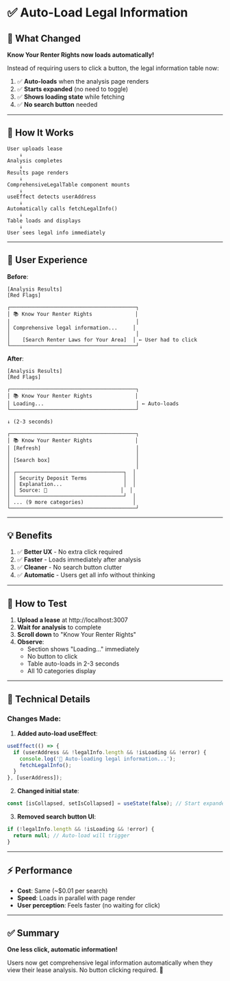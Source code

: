 # ✅ Auto-Load Legal Information

## 🎯 What Changed

**Know Your Renter Rights now loads automatically!**

Instead of requiring users to click a button, the legal information table now:
1. ✅ **Auto-loads** when the analysis page renders
2. ✅ **Starts expanded** (no need to toggle)
3. ✅ **Shows loading state** while fetching
4. ✅ **No search button** needed

---

## 🔄 How It Works

```
User uploads lease
    ↓
Analysis completes
    ↓
Results page renders
    ↓
ComprehensiveLegalTable component mounts
    ↓
useEffect detects userAddress
    ↓
Automatically calls fetchLegalInfo()
    ↓
Table loads and displays
    ↓
User sees legal info immediately
```

---

## 👀 User Experience

**Before**:
```
[Analysis Results]
[Red Flags]

┌─────────────────────────────────────────┐
│ 📚 Know Your Renter Rights              │
│                                         │
│ Comprehensive legal information...     │
│                                         │
│    [Search Renter Laws for Your Area]  │ ← User had to click
└─────────────────────────────────────────┘
```

**After**:
```
[Analysis Results]
[Red Flags]

┌─────────────────────────────────────────┐
│ 📚 Know Your Renter Rights              │
│ Loading...                              │ ← Auto-loads
└─────────────────────────────────────────┘

↓ (2-3 seconds)

┌─────────────────────────────────────────┐
│ 📚 Know Your Renter Rights              │
│ [Refresh]                               │
│                                         │
│ [Search box]                            │
│                                         │
│ ┌───────────────────────────────────┐  │
│ │ Security Deposit Terms            │  │
│ │ Explanation...                    │  │
│ │ Source: 🔗                        │  │
│ └───────────────────────────────────┘  │
│ ... (9 more categories)                │
└─────────────────────────────────────────┘
```

---

## 💡 Benefits

1. ✅ **Better UX** - No extra click required
2. ✅ **Faster** - Loads immediately after analysis
3. ✅ **Cleaner** - No search button clutter
4. ✅ **Automatic** - Users get all info without thinking

---

## 🧪 How to Test

1. **Upload a lease** at http://localhost:3007
2. **Wait for analysis** to complete
3. **Scroll down** to "Know Your Renter Rights"
4. **Observe**:
   - Section shows "Loading..." immediately
   - No button to click
   - Table auto-loads in 2-3 seconds
   - All 10 categories display

---

## 🔧 Technical Details

### **Changes Made**:

1. **Added auto-load useEffect**:
```typescript
useEffect(() => {
  if (userAddress && !legalInfo.length && !isLoading && !error) {
    console.log('🚀 Auto-loading legal information...');
    fetchLegalInfo();
  }
}, [userAddress]);
```

2. **Changed initial state**:
```typescript
const [isCollapsed, setIsCollapsed] = useState(false); // Start expanded
```

3. **Removed search button UI**:
```typescript
if (!legalInfo.length && !isLoading && !error) {
  return null; // Auto-load will trigger
}
```

---

## ⚡ Performance

- **Cost**: Same (~$0.01 per search)
- **Speed**: Loads in parallel with page render
- **User perception**: Feels faster (no waiting for click)

---

## ✅ Summary

**One less click, automatic information!**

Users now get comprehensive legal information automatically when they view their lease analysis. No button clicking required. 🚀

